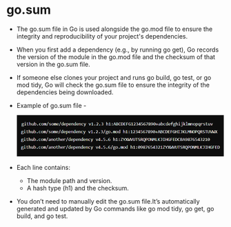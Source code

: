 # go.sum

- The go.sum file in Go is used alongside the go.mod file to ensure the integrity and reproducibility of your project's dependencies.
- When you first add a dependency (e.g., by running go get), Go records the version of the module in the go.mod file and the checksum of that version in the go.sum file.
- If someone else clones your project and runs go build, go test, or go mod tidy, Go will check the go.sum file to ensure the integrity of the dependencies being downloaded.
- Example of go.sum file - 
  
  ![go.sum](image-1.png)
- Each line contains:
    - The module path and version.
    - A hash type (h1) and the checksum.
- You don’t need to manually edit the go.sum file.It’s automatically generated and updated by Go commands like go mod tidy, go get, go build, and go test.
  